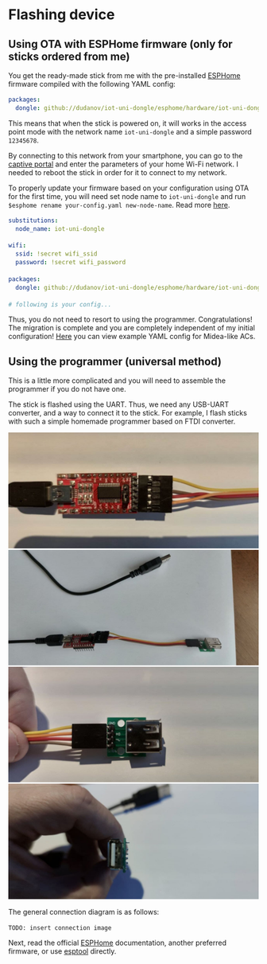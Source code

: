 # Flashing device

## Using OTA with ESPHome firmware (only for sticks ordered from me)

You get the ready-made stick from me with the pre-installed [ESPHome](https://esphome.io) firmware compiled with the following YAML config:

```yaml
packages:
  dongle: github://dudanov/iot-uni-dongle/esphome/hardware/iot-uni-dongle.yaml
```

This means that when the stick is powered on, it will works in the access point mode with the network name `iot-uni-dongle` and a simple password `12345678`.

By connecting to this network from your smartphone, you can go to the [captive portal](https://esphome.io/components/captive_portal.html) and enter the parameters of your home Wi-Fi network. I needed to reboot the stick in order for it to connect to my network.

To properly update your firmware based on your configuration using OTA for the first time, you will need set node name to `iot-uni-dongle` and run `$esphome rename your-config.yaml new-node-name`. Read more [here](https://esphome.io/components/esphome.html#changing-esphome-node-name).

```yaml
substitutions:
  node_name: iot-uni-dongle

wifi:
  ssid: !secret wifi_ssid
  password: !secret wifi_password

packages:
  dongle: github://dudanov/iot-uni-dongle/esphome/hardware/iot-uni-dongle.yaml

# following is your config...
```

Thus, you do not need to resort to using the programmer. Congratulations! The migration is complete and you are completely independent of my initial configuration!
[Here](midea-esphome-example.yaml) you can view example YAML config for Midea-like ACs.

## Using the programmer (universal method)

This is a little more complicated and you will need to assemble the programmer if you do not have one.

The stick is flashed using the UART. Thus, we need any USB-UART converter, and a way to connect it to the stick. For example, I flash sticks with such a simple homemade programmer based on FTDI converter.

![1](images/prg01.jpg)
![2](images/prg02.jpg)
![3](images/prg03.jpg)
![4](images/prg04.jpg) 

The general connection diagram is as follows:

`TODO: insert connection image`

Next, read the official [ESPHome](https://esphome.io/guides/getting_started_command_line.html#first-uploading) documentation, another preferred firmware, or use [esptool](https://github.com/espressif/esptool) directly.

